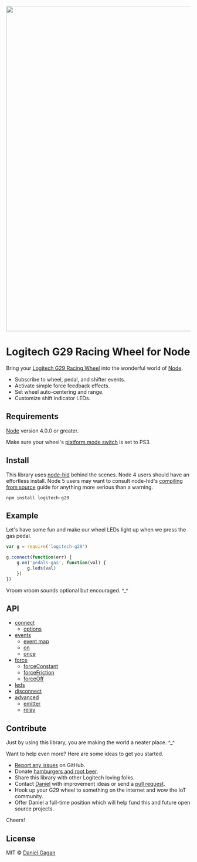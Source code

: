 <img src="https://raw.githubusercontent.com/ForestMist/logitech-g29/master/images/header.png" width="888" alt="">

# Logitech G29 Racing Wheel for Node

Bring your [Logitech G29 Racing Wheel](http://gaming.logitech.com/en-us/product/g29-driving-force) into the wonderful world of [Node](https://nodejs.org/en/).

* Subscribe to wheel, pedal, and shifter events.
* Activate simple force feedback effects.
* Set wheel auto-centering and range.
* Customize shift indicator LEDs.

## Requirements

[Node](https://nodejs.org/en/) version 4.0.0 or greater.

Make sure your wheel's [platform mode switch](http://support.logitech.com/en_us/article/Set-the-G29-racing-wheel-for-Playstation-4-Playstation-3-or-PC-platforms?product=a0qi0000006PmxKAAS) is set to PS3.

## Install

This library uses [node-hid](https://github.com/node-hid/node-hid) behind the scenes. Node 4 users should have an effortless install. Node 5 users may want to consult node-hid's [compiling from source](https://github.com/node-hid/node-hid#compiling-from-source) guide for anything more serious than a warning.

```
npm install logitech-g29
```

## Example

Let's have some fun and make our wheel LEDs light up when we press the gas pedal.

```js
var g = require('logitech-g29')

g.connect(function(err) {
    g.on('pedals-gas', function(val) {
        g.leds(val)
    })
})
```

Vroom vroom sounds optional but encouraged. ^\_^

## API

* [connect](docs/api.md#connect)
  * [options](docs/api.md#options)
* [events](docs/api.md#events)
  * [event map](docs/api.md#event-map)
  * [on](docs/api.md#on)
  * [once](docs/api.md#once)
* [force](docs/api.md#force)
  * [forceConstant](docs/api.md#forceconstant)
  * [forceFriction](docs/api.md#forcefriction)
  * [forceOff](docs/api.md#forceoff)
* [leds](docs/api.md#leds)
* [disconnect](docs/api.md#disconnect)
* [advanced](docs/api.md#advanced)
  * [emitter](docs/api.md#emitter)
  * [relay](docs/api.md#relay)

## Contribute

Just by using this library, you are making the world a neater place. ^\_^

Want to help even more? Here are some ideas to get you started.

* [Report any issues](https://github.com/ForestMist/logitech-g29/issues) on GitHub.
* Donate [hamburgers and root beer](https://cash.me/$ForestMist).
* Share this library with other Logitech loving folks.
* Contact [Daniel](https://forestmist.org/about/) with improvement ideas or send a [pull request](https://github.com/ForestMist/feri/pulls).
* Hook up your G29 wheel to something on the internet and wow the IoT community.
* Offer Daniel a full-time position which will help fund this and future open source projects.

Cheers!

## License

MIT © [Daniel Gagan](https://forestmist.org)
